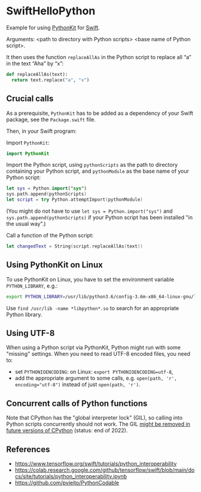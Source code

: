 # SwiftHelloPython

Example for using [PythonKit](https://github.com/pvieito/PythonKit) for [Swift](https://www.swift.org).

Arguments: \<path to directory with Python scripts> \<base name of Python script>.

It then uses the function `replaceAllAs` in the Python script to replace all “a” in the text “Aha” by “x”:

```Python
def replaceAllAs(text):
  return text.replace("a", "x")
```

## Crucial calls

As a prerequisite, `PythonKit` has to be added as a dependency of your Swift package, see the `Package.swift` file.

Then, in your Swift program:

Import `PythonKit`:

```Swift
import PythonKit
```

Import the Python script, using `pythonScripts` as the path to directory containing your Python script, and `pythonModule` as the base name of your Python script:

```Swift
let sys = Python.import("sys")
sys.path.append(pythonScripts)
let script = try Python.attemptImport(pythonModule)
```

(You might do not have to use `let sys = Python.import("sys")` and `sys.path.append(pythonScripts)` if your Python script has been installed "in the usual way".)

Call a function of the Python script:

```Swift
let changedText = String(script.replaceAllAs(text))
```

## Using PythonKit on Linux

To use PythonKit on Linux, you have to set the environment variable `PYTHON_LIBRARY`, e.g.:

```bash
export PYTHON_LIBRARY=/usr/lib/python3.6/config-3.6m-x86_64-linux-gnu/libpython3.6.so
```

Use `find /usr/lib -name *libpython*.so` to search for an appropriate Python library.

## Using UTF-8

When using a Python script via PythonKit, Python might run with some "missing" settings. When you need to read UTF-8 encoded files, you need to:

- set `PYTHONIOENCODING`: on Linux: `export PYTHONIOENCODING=utf-8`,
- add the appropriate argument to some calls, e.g. `open(path, 'r', encoding="utf-8")` instead of just `open(path, 'r')`.

## Concurrent calls of Python functions

Note that CPython has the "global interpreter lock" (GIL), so calling into Python scripts concurrently should not work. The GIL [might be removed in future versions of CPython](https://pyfound.blogspot.com/2022/05/the-2022-python-language-summit-python_11.html) (status: end of 2022).

## References

- https://www.tensorflow.org/swift/tutorials/python_interoperability
- https://colab.research.google.com/github/tensorflow/swift/blob/main/docs/site/tutorials/python_interoperability.ipynb
- https://github.com/pvieito/PythonCodable
